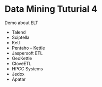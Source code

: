 # Data Mining Tuturial 4

Demo about ELT
* Talend
* Sciptella
* Ketl
* Pentaho – Kettle
* Jaspersoft ETL
* GeoKettle
* CloveETL
* HPCC Systems
* Jedox
* Apatar

